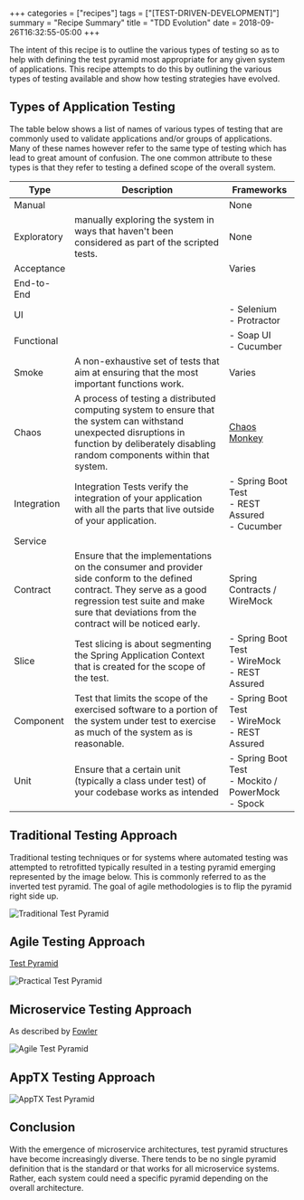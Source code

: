 +++
categories = ["recipes"]
tags = ["[TEST-DRIVEN-DEVELOPMENT]"]
summary = "Recipe Summary"
title = "TDD Evolution"
date = 2018-09-26T16:32:55-05:00
+++

The intent of this recipe is to outline the various types of testing so as to help with defining the test pyramid most appropriate for any given system of applications.  This recipe attempts to do this by outlining the various types of testing available and show how testing strategies have evolved.

## Types of Application Testing

The table below shows a list of names of various types of testing that are commonly used to validate applications and/or groups of applications.  Many of these names however refer to the same type of testing which has lead to great amount of confusion.  The one common attribute to these types is that they refer to testing a defined scope of the overall system.

Type  | Description | Frameworks
------------- | ------------- | -------------
Manual  |  | None
Exploratory | manually exploring the system in ways that haven't been considered as part of the scripted tests. | None
Acceptance | | Varies
End-to-End | |
UI | | - Selenium <br> - Protractor
Functional | | - Soap UI <br> - Cucumber
Smoke | A non-exhaustive set of tests that aim at ensuring that the most important functions work. | Varies
Chaos | A process of testing a distributed computing system to ensure that the system can withstand unexpected disruptions in function by deliberately disabling random components within that system. | [Chaos Monkey](https://github.com/Netflix/chaosmonkey)
Integration | Integration Tests verify the integration of your application with all the parts that live outside of your application. | - Spring Boot Test <br> - REST Assured <br> - Cucumber
Service | |
Contract | Ensure that the implementations on the consumer and provider side conform to the defined contract. They serve as a good regression test suite and make sure that deviations from the contract will be noticed early. | Spring Contracts / WireMock
Slice | Test slicing is about segmenting the Spring Application Context that is created for the scope of the test. | - Spring Boot Test <br> - WireMock <br> - REST Assured
Component | Test that limits the scope of the exercised software to a portion of the system under test to exercise as much of the system as is reasonable. | - Spring Boot Test <br> - WireMock <br> - REST Assured
Unit | Ensure that a certain unit (typically a class under test) of your codebase works as intended | - Spring Boot Test <br> - Mockito / PowerMock <br> - Spock

## Traditional Testing Approach

Traditional testing techniques or for systems where automated testing was attempted to retrofitted typically resulted in a testing pyramid emerging represented by the image below.  This is commonly referred to as the inverted test pyramid.  The goal of agile methodologies is to flip the pyramid right side up.

![Traditional Test Pyramid](/images/Traditional.png)

## Agile Testing Approach

[Test Pyramid](https://martinfowler.com/bliki/TestPyramid.html)

![Practical Test Pyramid](/images/Practical.png)

## Microservice Testing Approach

As described by [Fowler](https://martinfowler.com/articles/microservice-testing/)

![Agile Test Pyramid](/images/Agile.png)

## AppTX Testing Approach
![AppTX Test Pyramid](/images/Pivotal.png)

## Conclusion

With the emergence of microservice architectures, test pyramid structures have become increasingly diverse.  There tends to be no single pyramid definition that is the standard or that works for all microservice systems.  Rather, each system could need a specific pyramid depending on the overall architecture.

